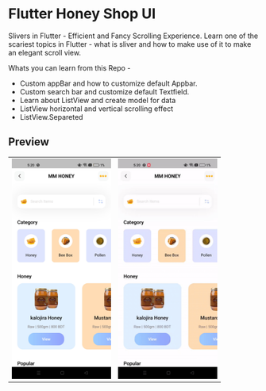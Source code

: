 # Flutter Honey Shop UI

Slivers in Flutter - Efficient and Fancy Scrolling Experience. Learn one of the scariest topics in Flutter - what is sliver and how to make use of it to make an elegant scroll view.

Whats you can learn from this Repo - 
- Custom appBar and how to customize default Appbar.
- Custom search bar and customize default Textfield.
- Learn about ListView and create model for data
- ListView horizontal and vertical scrolling effect
- ListView.Separeted

## Preview
<div style="text-align: center">
   <table>
      <tr>
         <td style="text-align: center">
            <img src="screenshots/1.jpg" width="200" />
         </td>
         <td style="text-align: center">
            <img src="screenshots/video.gif" width="200" />
         </td>
      </tr>
   </table>
</div>

